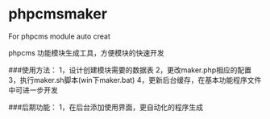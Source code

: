 phpcmsmaker
===========

For phpcms module auto creat

phpcms 功能模块生成工具，方便模块的快速开发

###使用方法：
	1，设计创建模块需要的数据表
	2，更改maker.php相应的配置
	3，执行maker.sh脚本(win下maker.bat)
	4，更新后台缓存，在基本功能程序文件中可进一步开发

###后期功能：
	1，在后台添加使用界面，更自动化的程序生成